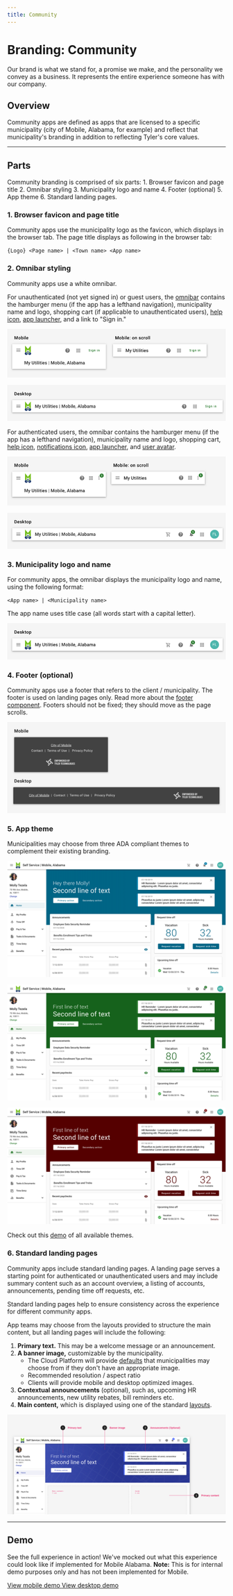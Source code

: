```yaml
---
title: Community
---
```


# Branding: Community

Our brand is what we stand for, a promise we make, and the personality we convey as a business. It represents the entire experience someone has with our company. 

## Overview 

Community apps are defined as apps that are licensed to a specific municipality (city of Mobile, Alabama, for example) and reflect that municipality's branding in addition to reflecting Tyler's core values. 

---

## Parts 

Community branding is comprised of six parts: 1. Browser favicon and page title 2. Omnibar styling 3. Municipality logo and name 4. Footer (optional) 5. App theme 6. Standard landing pages. 

### 1. Browser favicon and page title

Community apps use the municipality logo as the favicon, which displays in the browser tab. The page title displays as following in the browser tab:

``` 
{Logo} <Page name> | <Town name> <App name>
```

### 2. Omnibar styling

Community apps use a white omnibar.

For unauthenticated (not yet signed in) or guest users, the [omnibar](/components/omni/omnibar) contains the hamburger menu (if the app has a lefthand navigation), municipality name and logo, shopping cart (if applicable to unauthenticated users), [help icon](/components/omni/omnibar#1-help-required), [app launcher](/components/omni/app-launcher#3-app-launcher-required), and a link to "Sign in."

<ImageBlock padded={false} caption="On mobile, community apps use the extended omnibar by default. On scroll, the omnibar collapses to display just the app name; logo and city name disappear.">

![ Image of unauthenticated user experience](./images/omnibar-unauth-mobile.png)

</ImageBlock>

<ImageBlock padded={false}>

![ Image of unauthenticated user experience](./images/omnibar-unauth-desktop.png)

</ImageBlock>

For authenticated users, the omnibar contains the hamburger menu (if the app has a lefthand navigation), municipality name and logo, shopping cart, [help icon](/components/omnibar#1-help-required), [notifications icon](/components/omnibar#2-notifications-optional), [app launcher](/components/omnibar#3-app-launcher-required), and [user avatar](components/omnibar#4-avatar-and-profile-card).

<ImageBlock padded={false} caption="On mobile, community apps use the extended omnibar by default. On scroll, the omnibar collapses to display just the app name; logo and city name disappear.">

![ Image of unauthenticated user experience](./images/omnibar-auth-mobile.png)

</ImageBlock>

<ImageBlock padded={false}>

![ Image of unauthenticated user experience](./images/omnibar-auth-desktop.png)

</ImageBlock>

### 3. Municipality logo and name

For community apps, the omnibar displays the municipality logo and name, using the following format:

```
<App name> | <Municipality name>
```

The app name uses title case (all words start with a capital letter). 

<ImageBlock padded={false}>

![ Image of an omnibar with the title "MyUtilties | City of Mobile"](./images/omnibar-auth-desktop.png)

</ImageBlock>

### 4. Footer (optional)

Community apps use a footer that refers to the client / municipality. The footer is used on landing pages only. Read more about the [footer component](/components/page/footer). Footers should not be fixed; they should move as the page scrolls.

<ImageBlock caption="Community apps may use a standard footer on landing pages by default.">

![ Footer in a community app](./images/footer-default.png)

</ImageBlock>

### 5. App theme 

Municipalities may choose from three ADA compliant themes to complement their existing branding. 

<ImageBlock>

![Landing page using the blue theme.](./images/blue-theme.png)

</ImageBlock>

<ImageBlock>

![Landing page using the green theme.](./images/green-theme.png)

</ImageBlock>

<ImageBlock>

![Landing page using the maroon theme.](./images/maroon-theme.png)

</ImageBlock>

Check out this [demo](https://tylertech.invisionapp.com/share/95X8LONNECW) of all available themes. 

### 6. Standard landing pages

Community apps include standard landing pages. A landing page serves a starting point for authenticated or unauthenticated users and may include summary content such as an account overview, a listing of accounts, announcements, pending time off requests, etc. 

Standard landing pages help to ensure consistency across the experience for different community apps. 

App teams may choose from the layouts provided to structure the main content, but all landing pages will include the following:

1. **Primary text.** This may be a welcome message or an announcement. 
2. **A banner image,** customizable by the municipality. 
    - The Cloud Platform will provide [defaults](https://tylertech.invisionapp.com/share/95X8LONNECW) that municipalities may choose from if they don't have an appropriate image. 
    - Recommended resolution / aspect ratio
    - Clients will provide mobile and desktop optimized images.
3. **Contextual announcements** (optional), such as, upcoming HR announcements, new utility rebates, bill reminders etc. 
4. **Main content,** which is displayed using one of the standard [layouts](https://tylertech.invisionapp.com/share/95X8LONNECW). 

<ImageBlock padded={false}>

![ Landing page diagram highlighting the four key parts: primary text, banner image, contextual announcements, main content.](./images/landing-page-diagram.png)

</ImageBlock>

---

## Demo 

See the full experience in action! We've mocked out what this experience could look like if implemented for Mobile Alabama. **Note:** This is for internal demo purposes only and has not been implemented for Mobile. 

<a href="https://tylertech.invisionapp.com/share/HKX7SPLFNXY" target="_blank" rel="noreferrer noopener">
  View mobile demo
</a>

<a href="https://tylertech.invisionapp.com/share/WAX8LP8J9MF" target="_blank" rel="noreferrer noopener">
  View desktop demo
</a>
